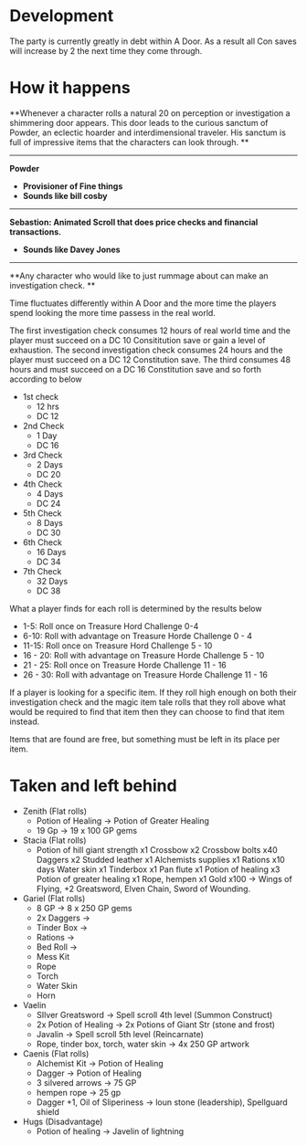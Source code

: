 # Development

The party is currently greatly in debt within A Door. As a result all Con saves will increase by 2 the next time they come through.

# How it happens

**Whenever a character rolls a natural 20 on perception or investigation a shimmering door appears. This door leads to the curious sanctum of Powder, an eclectic hoarder and interdimensional traveler. His sanctum is full of impressive items that the characters can look through. **

---

**Powder**

* **Provisioner of Fine things**
* **Sounds like bill cosby**

---

**Sebastion: Animated Scroll that does price checks and financial transactions.**

* **Sounds like Davey Jones**

---

**Any character who would like to just rummage about can make an investigation check. **

Time fluctuates differently within A Door and the more time the players spend looking the more time passess in the real world.

The first investigation check consumes 12 hours of real world time and the player must succeed on a DC 10 Consititution save or gain a level of exhaustion. The second investigation check consumes 24 hours and the player must succeed on a DC 12 Constitution save. The third consumes 48 hours and must succeed on a DC 16 Constitution save and so forth according to below

- 1st check
  - 12 hrs
  - DC 12
- 2nd Check
  - 1 Day
  - DC 16
- 3rd Check
  - 2 Days
  - DC 20
- 4th Check
  - 4 Days
  - DC 24
- 5th Check
  - 8 Days
  - DC 30
- 6th Check
  - 16 Days
  - DC 34
- 7th Check
  - 32 Days
  - DC 38

What a player finds for each roll is determined by the results below

* 1-5: Roll once on Treasure Hord Challenge 0-4
* 6-10: Roll with advantage on Treasure Horde Challenge 0 - 4
* 11-15: Roll once on Treasure Hord Challenge 5 - 10
* 16 - 20: Roll with advantage on Treasure Horde Challenge 5 - 10
* 21 - 25: Roll once on Treasure Horde Challenge 11 - 16
* 26 - 30: Roll with advantage on Treasure Horde Challenge 11 - 16

If a player is looking for a specific item. If they roll high enough on both their investigation check and the magic item tale rolls that they roll above what would be required to find that item then they can choose to find that item instead.

Items that are found are free, but something must be left in its place per item.

# Taken and left behind

- Zenith (Flat rolls)
  - Potion of Healing -> Potion of Greater Healing
  - 19 Gp -> 19 x 100 GP gems
- Stacia (Flat rolls)
  - Potion of hill giant strength x1
    Crossbow x2
    Crossbow bolts x40
    Daggers x2
    Studded leather x1
    Alchemists supplies x1
    Rations x10 days
    Water skin x1
    Tinderbox x1
    Pan flute x1
    Potion of healing x3
    Potion of greater healing x1
    Rope, hempen x1
    Gold x100 -> Wings of Flying, +2 Greatsword, Elven Chain, Sword of Wounding.
- Gariel (Flat rolls)
  - 8 GP -> 8 x 250 GP gems
  - 2x Daggers ->
  - Tinder Box ->
  - Rations ->
  - Bed Roll ->
  - Mess Kit
  - Rope
  - Torch
  - Water Skin
  - Horn
- Vaelin
  - SIlver Greatsword -> Spell scroll 4th level (Summon Construct)
  - 2x Potion of Healing -> 2x Potions of Giant Str (stone and frost)
  - Javalin -> Spell scroll 5th level (Reincarnate)
  - Rope, tinder box, torch, water skin -> 4x 250 GP artwork
- Caenis (Flat rolls)
  - Alchemist Kit -> Potion of Healing
  - Dagger -> Potion of Healing
  - 3 silvered arrows -> 75 GP
  - hempen rope -> 25 gp
  - Dagger +1, Oil of Sliperiness -> loun stone (leadership), Spellguard shield
- Hugs (Disadvantage)
  - Potion of healing -> Javelin of lightning
